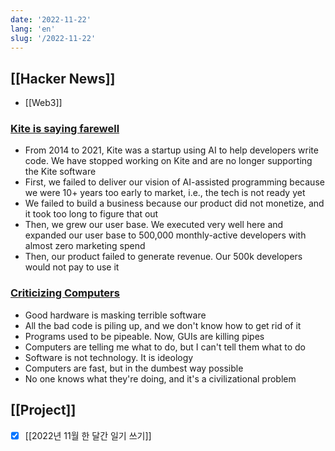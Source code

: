 ```yaml
---
date: '2022-11-22'
lang: 'en'
slug: '/2022-11-22'
---
```


## [[Hacker News]]

- [[Web3]]

### [Kite is saying farewell](https://www.kite.com/blog/product/kite-is-saying-farewell/)

- From 2014 to 2021, Kite was a startup using AI to help developers write code. We have stopped working on Kite and are no longer supporting the Kite software
- First, we failed to deliver our vision of AI-assisted programming because we were 10+ years too early to market, i.e., the tech is not ready yet
- We failed to build a business because our product did not monetize, and it took too long to figure that out
- Then, we grew our user base. We executed very well here and expanded our user base to 500,000 monthly-active developers with almost zero marketing spend
- Then, our product failed to generate revenue. Our 500k developers would not pay to use it

### [Criticizing Computers](https://annasofia.xyz/2022/11/05/criticizing-computers.html)

- Good hardware is masking terrible software
- All the bad code is piling up, and we don't know how to get rid of it
- Programs used to be pipeable. Now, GUIs are killing pipes
- Computers are telling me what to do, but I can't tell them what to do
- Software is not technology. It is ideology
- Computers are fast, but in the dumbest way possible
- No one knows what they're doing, and it's a civilizational problem

## [[Project]]

- [x] [[2022년 11월 한 달간 일기 쓰기]]
